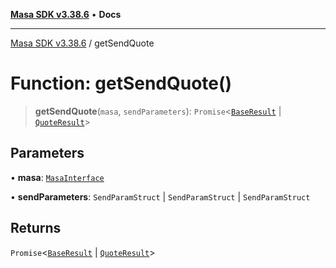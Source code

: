 [**Masa SDK v3.38.6**](../README.md) • **Docs**

***

[Masa SDK v3.38.6](../globals.md) / getSendQuote

# Function: getSendQuote()

> **getSendQuote**(`masa`, `sendParameters`): `Promise`\<[`BaseResult`](../interfaces/BaseResult.md) \| [`QuoteResult`](../interfaces/QuoteResult.md)\>

## Parameters

• **masa**: [`MasaInterface`](../interfaces/MasaInterface.md)

• **sendParameters**: `SendParamStruct` \| `SendParamStruct` \| `SendParamStruct`

## Returns

`Promise`\<[`BaseResult`](../interfaces/BaseResult.md) \| [`QuoteResult`](../interfaces/QuoteResult.md)\>
